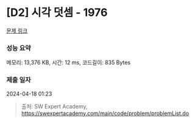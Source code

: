 # [D2] 시각 덧셈 - 1976 

[문제 링크](https://swexpertacademy.com/main/code/problem/problemDetail.do?contestProbId=AV5PttaaAZIDFAUq) 

### 성능 요약

메모리: 13,376 KB, 시간: 12 ms, 코드길이: 835 Bytes

### 제출 일자

2024-04-18 01:23



> 출처: SW Expert Academy, https://swexpertacademy.com/main/code/problem/problemList.do